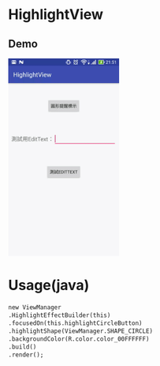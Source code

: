 # HighlightView

## Demo
<img src="https://github.com/xavier0507/HighlightView/blob/master/gif/highlight.gif" height="400">

# Usage(java)
```
new ViewManager
.HighlightEffectBuilder(this)
.focusedOn(this.highlightCircleButton)
.highlightShape(ViewManager.SHAPE_CIRCLE)
.backgroundColor(R.color.color_00FFFFFF)
.build()
.render();
```
